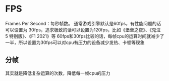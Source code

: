 # FPS
Frames Per Second：每秒帧数。
通常游戏引擎默认是60fps，有性能问题的话可以设置为 30fps，追求极致的话可以设置为120fps，比如《堡垒之夜》、《鬼泣 5 特别版》、《F1 2021》等
60fps和30fps比较的话，每帧cpu的运算时间就减少了一半，所以设置为30fps可以对cpu有压力的设备减少发热、卡顿等现象

## 分帧
其实就是降低复杂运算的次数，降低每一帧cpu的压力